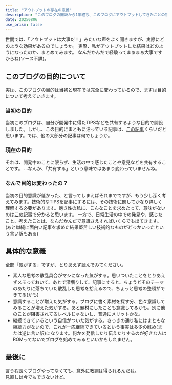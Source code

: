 ```yaml
---
title: "アウトプットの存在の意義"
description: "このブログの開設から1年経ち、このブログにアウトプットしてきたことの意義をまとめてみました。"
date: 20250806
use_prism: false
---
```

世間では、「アウトプットは大事だ！」みたいな声をよく聞きますが、実際にどのような効果があるのでしょうか。
実際、私がアウトプットした結果はどのようになったのか、まとめてみます。
なんだかんだで経験ってまぁまぁ大事ですからね(ソース不詳)。
## このブログの目的について
実は、このブログの目的は当初と現在では完全に変わっているので、まずは目的について考えていきます。
### 当初の目的
当初このブログは、自分が開発中に得たTIPSなどを共有するような目的で開設しました。しかし、この目的にまともに沿っている記事は、[この記事](https://shizukani-cp.github.io/blog/articles/20240807/)くらいだと思います。では、他の大部分の記事は何でしょうか。
### 現在の目的
それは、開発中のことに限らず、生活の中で感じたことや意見などを共有することです。
...なんか、「共有する」という意味ではあまり変わっていませんね。
### なんで目的は変わったの？
当初の目的意識が低かった、と言ってしまえばそれまでですが、もう少し深く考えてみます。技術的なTIPSを記事にするには、その技術に関してかなり詳しく理解する必要があります。飽き性の私に、こんなことを求めたって、意味がないのは[この記事](https://shizukani-cp.github.io/articles/20241229)で分かると思います。
一方で、日常生活の中での発見や、感じたこと、考えたことは、なんだかんだで意識さえすればいくらでも出てきます。(あと単純に面白い記事を求めた結果堅苦しい技術的なものがどっかいったという言い訳もある)
## 具体的な意義
全部「気がする」ですが、とりあえず読んでみてください。

- 素人な思考の散乱具合がマシになった気がする。思いついたことをとりあえずメモっておいて、あとで深堀りして、記事にすると、ちょうどそのテーマのあたりに落ちていた散乱した思考を拾えるので、ちょっと思考の整頓ができてる(かも)
- 意識することが増えた気がする。ブログに書く素材を探す分、色々意識してみることが増えた気がする。あと題材にしたことも意識してるかも。別に他のことが阻害されてるレベルじゃないし、普通にメリットかな。
- 継続できているという自信がついた気がする。さっきの通り私にはまともな継続力がないので、これが一応継続できているという事実は多少の慰め(または逆に言い訳)になります。何かを発信したり伝えたりするのが好きな人はROMってないでブログを始めてみるといいかもしれません。
## 最後に
言う程長くブログやってなくても、意外に教訓は得られるんだね。  
見直しは今でもできないけど。

